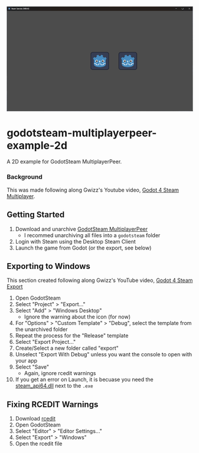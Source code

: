 ![godotsteam-multiplayerpeer-example](/godotsteam-multiplayerpeer-example.png)

# godotsteam-multiplayerpeer-example-2d
A 2D example for GodotSteam MultiplayerPeer.

### Background
This was made following along Gwizz's Youtube video, [Godot 4 Steam Multiplayer](https://www.youtube.com/watch?v=fUBdnocrc3Y).

## Getting Started
1. Download and unarchive [GodotSteam MultiplayerPeer](https://github.com/GodotSteam/MultiplayerPeer/releases/latest)
    - I recommed unarchiving all files into a `godotsteam` folder
1. Login with Steam using the Desktop Steam Client
1. Launch the game from Godot (or the export, see below)

## Exporting to Windows
This section created following along Gwizz's YouTube video, [Godot 4 Steam Export](https://www.youtube.com/watch?v=_bD-ZCOZdMM)
1. Open GodotSteam
1. Select "Project" > "Export..."
1. Select "Add" > "Windows Desktop"
    - Ignore the warning about the icon (for now)
1. For "Options" > "Custom Template" > "Debug", select the template from the unarchived folder
1. Repeat the process for the "Release" template
1. Select "Export Project..."
1. Create/Select a new folder called "export"
1. Unselect "Export With Debug" unless you want the console to open with your app
1. Select "Save"
    - Again, ignore rcedit warnings
1. If you get an error on Launch, it is becuase you need the [steam_api64.dll](export/steam_api64.dll) next to the `.exe`

## Fixing RCEDIT Warnings
1. Download [rcedit](https://github.com/electron/rcedit/releases)
1. Open GodotSteam
1. Select "Editor" > "Editor Settings..."
1. Select "Export" > "Windows"
1. Open the rcedit file
